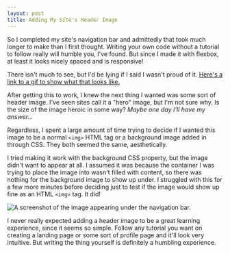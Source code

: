 ```yaml
---
layout: post
title: Adding My Site's Header Image
---
```


So I completed my site's navigation bar and admittedly that took much longer to make than I first thought. Writing your own code without a tutorial to follow really will humble you, I've found. But since I made it with flexbox, at least it looks nicely spaced and is responsive! 

There isn't much to see, but I'd be lying if I said I wasn't proud of it. [Here's a link to a gif to show what that looks like.](https://imgur.com/a/nwI8AIT)

After getting this to work, I knew the next thing I wanted was some sort of header image. I've seen sites call it a "hero" image, but I'm not sure why. Is the size of the image heroic in some way? _Maybe one day I'll have my answer..._

Regardless, I spent a large amount of time trying to decide if I wanted this image to be a normal `<img>` HTML tag or a background image added in through CSS. They both seemed the same, aesthetically. 

I tried making it work with the background CSS property, but the image didn't want to appear at all. I assumed it was because the container I was trying to place the image into wasn't filled with content, so there was nothing for the background image to show up under. I struggled with this for a few more minutes before deciding just to test if the image would show up fine as an HTML `<img>` tag. It did!

![A screenshot of the image appearing under the navigation bar.](https://i.imgur.com/4khDvWo.png)

I never really expected adding a header image to be a great learning experience, since it seems so simple. Follow any tutorial you want on creating a landing page or some sort of profile page and it'll look very intuitive. But writing the thing yourself is definitely a humbling experience. 